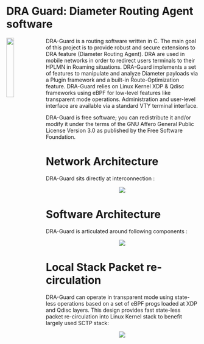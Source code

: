 # DRA Guard: Diameter Routing Agent software

<img width="20%" src="https://www.dra-guard.org/assets/logo.png" align="left"/>

DRA-Guard is a routing software written in C. The main goal of this project is to provide robust and secure extensions to DRA feature (Diameter Routing Agent). DRA are used in mobile networks in order to redirect users terminals to their HPLMN in Roaming situations. DRA-Guard implements a set of features to manipulate and analyze Diameter payloads via a Plugin framework and a built-in Route-Optimization feature. DRA-Guard relies on Linux Kernel XDP & Qdisc frameworks using eBPF for low-level features like transparent mode operations. Administration and user-level interface are available via a standard VTY terminal interface.

DRA-Guard is free software; you can redistribute it and/or modify it under the terms of the GNU Affero General Public License Version 3.0 as published by the Free Software Foundation.


# Network Architecture

DRA-Guard sits directly at interconnection :
<p align="center"><img src="https://www.dra-guard.org/assets/arch-net.png"></p>

# Software Architecture

DRA-Guard is articulated around following components :
<p align="center"><img src="https://www.dra-guard.org/assets/arch-soft.png"></p>

# Local Stack Packet re-circulation

DRA-Guard can operate in transparent mode using state-less operations based on a set of eBPF progs loaded at XDP and Qdisc layers. This design provides fast state-less packet re-circulation into Linux Kernel stack to benefit largely used SCTP stack:
<p align="center"><img src="https://www.dra-guard.org/assets/local-statck-recirculation.png"></p>

